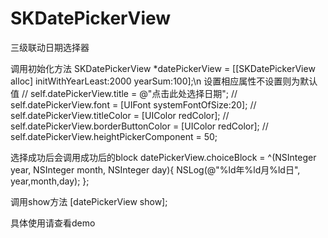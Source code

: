 # SKDatePickerView
三级联动日期选择器

调用初始化方法
SKDatePickerView *datePickerView = [[SKDatePickerView alloc] initWithYearLeast:2000 yearSum:100];\n
设置相应属性不设置则为默认值
//    self.datePickerView.title = @"点击此处选择日期";
//    self.datePickerView.font = [UIFont systemFontOfSize:20];
//    self.datePickerView.titleColor = [UIColor redColor];
//    self.datePickerView.borderButtonColor = [UIColor redColor];
//    self.datePickerView.heightPickerComponent = 50;

选择成功后会调用成功后的block
datePickerView.choiceBlock = ^(NSInteger year, NSInteger month, NSInteger day){
NSLog(@"%ld年%ld月%ld日", year,month,day);
};

调用show方法
[datePickerView show];

具体使用请查看demo

